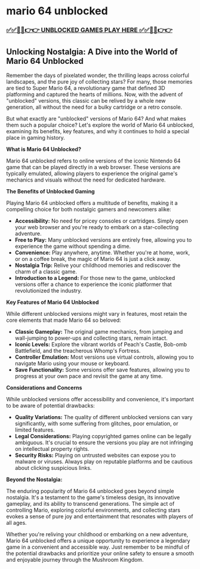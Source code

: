 # mario 64 unblocked

### [✅✅🔴🔴👉👉 UNBLOCKED GAMES PLAY HERE ✅✅🔴🔴👉👉](https://topstoryindia.com)

##  Unlocking Nostalgia: A Dive into the World of Mario 64 Unblocked

Remember the days of pixelated wonder, the thrilling leaps across colorful landscapes, and the pure joy of collecting stars? For many, those memories are tied to Super Mario 64, a revolutionary game that defined 3D platforming and captured the hearts of millions. Now, with the advent of "unblocked" versions, this classic can be relived by a whole new generation, all without the need for a bulky cartridge or a retro console. 

But what exactly are "unblocked" versions of Mario 64? And what makes them such a popular choice? Let's explore the world of Mario 64 unblocked, examining its benefits, key features, and why it continues to hold a special place in gaming history.

**What is Mario 64 Unblocked?**

Mario 64 unblocked refers to online versions of the iconic Nintendo 64 game that can be played directly in a web browser. These versions are typically emulated, allowing players to experience the original game's mechanics and visuals without the need for dedicated hardware. 

**The Benefits of Unblocked Gaming**

Playing Mario 64 unblocked offers a multitude of benefits, making it a compelling choice for both nostalgic gamers and newcomers alike:

* **Accessibility:** No need for pricey consoles or cartridges. Simply open your web browser and you're ready to embark on a star-collecting adventure.
* **Free to Play:** Many unblocked versions are entirely free, allowing you to experience the game without spending a dime.
* **Convenience:** Play anywhere, anytime. Whether you're at home, work, or on a coffee break, the magic of Mario 64 is just a click away.
* **Nostalgia Trip:** Relive your childhood memories and rediscover the charm of a classic game.
* **Introduction to a Legend:** For those new to the game, unblocked versions offer a chance to experience the iconic platformer that revolutionized the industry.

**Key Features of Mario 64 Unblocked**

While different unblocked versions might vary in features, most retain the core elements that made Mario 64 so beloved:

* **Classic Gameplay:** The original game mechanics, from jumping and wall-jumping to power-ups and collecting stars, remain intact.
* **Iconic Levels:** Explore the vibrant worlds of Peach's Castle, Bob-omb Battlefield, and the treacherous Whomp's Fortress.
* **Controller Emulation:** Most versions use virtual controls, allowing you to navigate Mario using your mouse or keyboard.
* **Save Functionality:** Some versions offer save features, allowing you to progress at your own pace and revisit the game at any time.

**Considerations and Concerns**

While unblocked versions offer accessibility and convenience, it's important to be aware of potential drawbacks:

* **Quality Variations:** The quality of different unblocked versions can vary significantly, with some suffering from glitches, poor emulation, or limited features.
* **Legal Considerations:** Playing copyrighted games online can be legally ambiguous. It's crucial to ensure the versions you play are not infringing on intellectual property rights.
* **Security Risks:** Playing on untrusted websites can expose you to malware or viruses. Always play on reputable platforms and be cautious about clicking suspicious links.

**Beyond the Nostalgia:**

The enduring popularity of Mario 64 unblocked goes beyond simple nostalgia. It's a testament to the game's timeless design, its innovative gameplay, and its ability to transcend generations. The simple act of controlling Mario, exploring colorful environments, and collecting stars evokes a sense of pure joy and entertainment that resonates with players of all ages. 

Whether you're reliving your childhood or embarking on a new adventure, Mario 64 unblocked offers a unique opportunity to experience a legendary game in a convenient and accessible way. Just remember to be mindful of the potential drawbacks and prioritize your online safety to ensure a smooth and enjoyable journey through the Mushroom Kingdom. 
